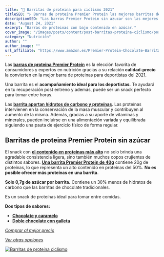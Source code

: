 ```yaml
---
title: "🙌 Barritas de proteina para ciclismo 2021"
titleSEO: "▷ Barras de proteina Premier Protein las mejores barritas de 2021"
descriptionSEO: "Las barras Premier Protein sin azucar son las mejores barritas de proteinas de 2021 ✔. Aquí encontrarás las mejores ofertas. ¡Cómpralas al mejor precio!"
date: "August 24, 2021"
excerpt: "Barras de proteinas con bajo contenido en azúcar."
cover_image: "/images/posts/content/post-barritas-proteina-ciclismo/portada-barritas-proteina-ciclismo.jpg"
category: "Nutrición"
author: ""
author_image: ""
url_affiliate: "https://www.amazon.es/Premier-Protein-Chocolate-Barritas-Proteinas/dp/B07DRXS2RJ?pd_rd_w=YdwWz&pf_rd_p=e937ab2e-ca6c-4ac9-b8e6-143a5aee435d&pf_rd_r=N3Z77AFY4X2B8WD5YE5Y&pd_rd_r=b2aa948b-6e37-4f6c-8896-b1e3ac91a464&pd_rd_wg=GFwB9&pd_rd_i=B07DRXS2RJ&psc=1&linkCode=ll1&tag=devser-21&linkId=b389a9bbdb19ab7111b74c813dc62346&language=es_ES&ref_=as_li_ss_tl"
---
```


Las [**barras de proteina Premier Protein**](https://www.amazon.es/Premier-Protein-Chocolate-Barritas-Proteinas/dp/B07DRXS2RJ?pd_rd_w=YdwWz&pf_rd_p=e937ab2e-ca6c-4ac9-b8e6-143a5aee435d&pf_rd_r=N3Z77AFY4X2B8WD5YE5Y&pd_rd_r=b2aa948b-6e37-4f6c-8896-b1e3ac91a464&pd_rd_wg=GFwB9&pd_rd_i=B07DRXS2RJ&psc=1&linkCode=ll1&tag=devser-21&linkId=b389a9bbdb19ab7111b74c813dc62346&language=es_ES&ref_=as_li_ss_tl) es la elección favorita de consumidores y expertos en nutrición gracias a su relación **calidad-precio** la convierten en la mejor barra de proteinas para deportistas del 2021.

Una barrita es el **acompañamiento ideal para los deportistas.** Te ayudará en tu recuperación post entreno y además, puede ser un snack perfecto para tomar entre horas.

Las [**barrita aportan hidratos de carbono y proteínas**](https://www.amazon.es/Premier-Protein-Chocolate-Barritas-Proteinas/dp/B07DRXS2RJ?pd_rd_w=YdwWz&pf_rd_p=e937ab2e-ca6c-4ac9-b8e6-143a5aee435d&pf_rd_r=N3Z77AFY4X2B8WD5YE5Y&pd_rd_r=b2aa948b-6e37-4f6c-8896-b1e3ac91a464&pd_rd_wg=GFwB9&pd_rd_i=B07DRXS2RJ&psc=1&linkCode=ll1&tag=devser-21&linkId=b389a9bbdb19ab7111b74c813dc62346&language=es_ES&ref_=as_li_ss_tl). Las proteínas intervienen en la conservación de la masa muscular y contribuyen al aumento de la misma. Además, gracias a su aporte de vitaminas y minerales, pueden incluirse en una alimentación variada y equilibrada siguiendo una pauta de ejercicio físico de forma regular.

## Barritas de proteina Premier Protein sin azúcar

El snack con [**el contenido en proteínas más alto**](https://www.amazon.es/Premier-Protein-Chocolate-Barritas-Proteinas/dp/B07DRXS2RJ?pd_rd_w=YdwWz&pf_rd_p=e937ab2e-ca6c-4ac9-b8e6-143a5aee435d&pf_rd_r=N3Z77AFY4X2B8WD5YE5Y&pd_rd_r=b2aa948b-6e37-4f6c-8896-b1e3ac91a464&pd_rd_wg=GFwB9&pd_rd_i=B07DRXS2RJ&psc=1&linkCode=ll1&tag=devser-21&linkId=b389a9bbdb19ab7111b74c813dc62346&language=es_ES&ref_=as_li_ss_tl) no solo brinda una agradable consistencia ligera, sino también muchos copos crujientes de distintos sabores. [**Una barrita Premier Protein de 40g**](https://www.amazon.es/Premier-Protein-Chocolate-Barritas-Proteinas/dp/B07DRXS2RJ?pd_rd_w=YdwWz&pf_rd_p=e937ab2e-ca6c-4ac9-b8e6-143a5aee435d&pf_rd_r=N3Z77AFY4X2B8WD5YE5Y&pd_rd_r=b2aa948b-6e37-4f6c-8896-b1e3ac91a464&pd_rd_wg=GFwB9&pd_rd_i=B07DRXS2RJ&psc=1&linkCode=ll1&tag=devser-21&linkId=b389a9bbdb19ab7111b74c813dc62346&language=es_ES&ref_=as_li_ss_tl) contiene 20g de proteínas, lo que representa un alto contenido en proteínas del 50%. **No es posible ofrecer más proteínas en una barrita.**

**Solo 0,7g de azúcar por barrita.** Contiene un 30% menos de hidratos de carbono que las barritas de chocolate tradicionales. 

Es un snack de proteínas ideal para tomar entre comidas.

**Dos tipos de sabores:**

- [**Chocolate y caramelo**](https://www.amazon.es/Premier-Protein-Chocolate-Barritas-Proteinas/dp/B07DRSZ841?pd_rd_w=YdwWz&pf_rd_p=e937ab2e-ca6c-4ac9-b8e6-143a5aee435d&pf_rd_r=N3Z77AFY4X2B8WD5YE5Y&pd_rd_r=b2aa948b-6e37-4f6c-8896-b1e3ac91a464&pd_rd_wg=GFwB9&pd_rd_i=B07DRXS2RJ&th=1&linkCode=ll1&tag=devser-21&linkId=cf40c45921f54a0eefae23064add758e&language=es_ES&ref_=as_li_ss_tl)
- [**Doble chocolate con galleta**](https://www.amazon.es/Premier-Protein-Chocolate-Barritas-Proteinas/dp/B07DRXS2RJ?pd_rd_w=YdwWz&pf_rd_p=e937ab2e-ca6c-4ac9-b8e6-143a5aee435d&pf_rd_r=N3Z77AFY4X2B8WD5YE5Y&pd_rd_r=b2aa948b-6e37-4f6c-8896-b1e3ac91a464&pd_rd_wg=GFwB9&pd_rd_i=B07DRXS2RJ&psc=1&linkCode=ll1&tag=devser-21&linkId=b389a9bbdb19ab7111b74c813dc62346&language=es_ES&ref_=as_li_ss_tl)

*[Comprar al mejor precio](https://www.amazon.es/Premier-Protein-Chocolate-Barritas-Proteinas/dp/B07DRXS2RJ?pd_rd_w=YdwWz&pf_rd_p=e937ab2e-ca6c-4ac9-b8e6-143a5aee435d&pf_rd_r=N3Z77AFY4X2B8WD5YE5Y&pd_rd_r=b2aa948b-6e37-4f6c-8896-b1e3ac91a464&pd_rd_wg=GFwB9&pd_rd_i=B07DRXS2RJ&psc=1&linkCode=ll1&tag=devser-21&linkId=b389a9bbdb19ab7111b74c813dc62346&language=es_ES&ref_=as_li_ss_tl)*

*[Ver otras opciones](https://www.amazon.es/s?k=barrita+proteina&__mk_es_ES=%C3%85M%C3%85%C5%BD%C3%95%C3%91&linkCode=ll2&tag=devser-21&linkId=da088d5323147f2ce176fcfa6eac5a5e&language=es_ES&ref_=as_li_ss_tl)*

[![Barritas de proteina ciclismo](/images/posts/content/post-barritas-proteina-ciclismo/barritas-proteina-ciclismo.jpg)](https://www.amazon.es/Premier-Protein-Chocolate-Barritas-Proteinas/dp/B07DRXS2RJ?pd_rd_w=YdwWz&pf_rd_p=e937ab2e-ca6c-4ac9-b8e6-143a5aee435d&pf_rd_r=N3Z77AFY4X2B8WD5YE5Y&pd_rd_r=b2aa948b-6e37-4f6c-8896-b1e3ac91a464&pd_rd_wg=GFwB9&pd_rd_i=B07DRXS2RJ&psc=1&linkCode=ll1&tag=devser-21&linkId=b389a9bbdb19ab7111b74c813dc62346&language=es_ES&ref_=as_li_ss_tl "Barritas de proteina ciclismo")




